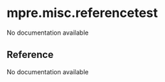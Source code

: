 mpre.misc.referencetest
========
No documentation available

Reference
--------
No documentation available